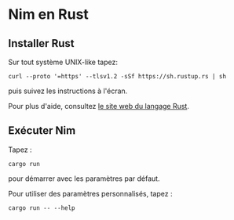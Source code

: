 # Nim en Rust

## Installer Rust

Sur tout système UNIX-like tapez:

```
curl --proto '=https' --tlsv1.2 -sSf https://sh.rustup.rs | sh
```

puis suivez les instructions à l'écran.

Pour plus d'aide, consultez [le site web du langage Rust](https://www.rust-lang.org/learn/get-started).

## Exécuter Nim

Tapez :

```
cargo run
```

pour démarrer avec les paramètres par défaut.

Pour utiliser des paramètres personnalisés, tapez :

```
cargo run -- --help
```
